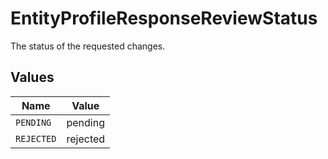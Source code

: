 # EntityProfileResponseReviewStatus

The status of the requested changes.


## Values

| Name       | Value      |
| ---------- | ---------- |
| `PENDING`  | pending    |
| `REJECTED` | rejected   |